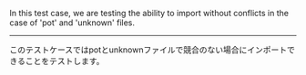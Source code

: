 In this test case, we are testing the ability to import without conflicts in the case of 'pot' and 'unknown' files.

---
このテストケースではpotとunknownファイルで競合のない場合にインポートできることをテストします。